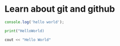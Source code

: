 # Learn about git and github

``` javascript
console.log('hello world');
```

``` python
print("HelloWorld)
```

```c++
cout << "Hello World"
```